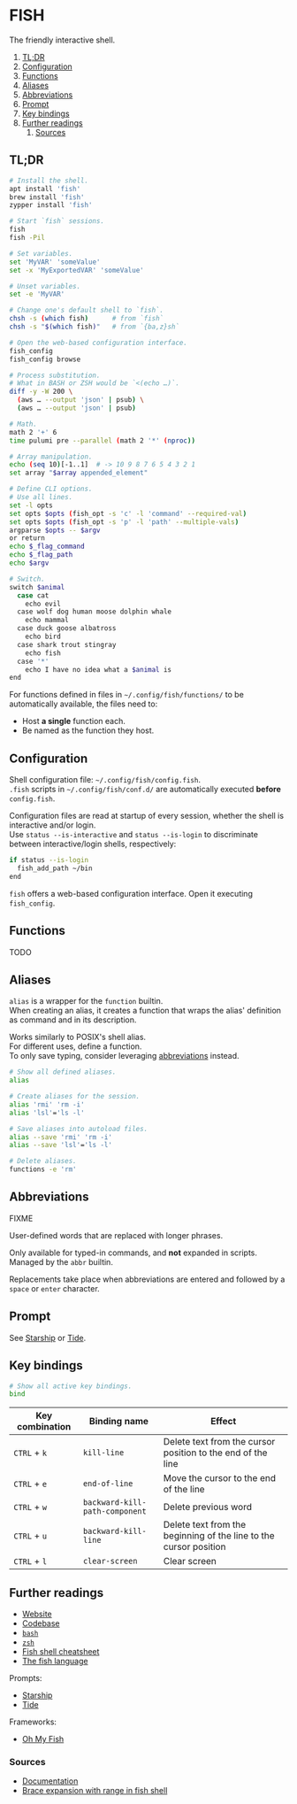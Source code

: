 # FISH

The friendly interactive shell.

1. [TL;DR](#tldr)
1. [Configuration](#configuration)
1. [Functions](#functions)
1. [Aliases](#aliases)
1. [Abbreviations](#abbreviations)
1. [Prompt](#prompt)
1. [Key bindings](#key-bindings)
1. [Further readings](#further-readings)
   1. [Sources](#sources)

## TL;DR

```sh
# Install the shell.
apt install 'fish'
brew install 'fish'
zypper install 'fish'

# Start `fish` sessions.
fish
fish -Pil

# Set variables.
set 'MyVAR' 'someValue'
set -x 'MyExportedVAR' 'someValue'

# Unset variables.
set -e 'MyVAR'

# Change one's default shell to `fish`.
chsh -s (which fish)      # from `fish`
chsh -s "$(which fish)"   # from `{ba,z}sh`

# Open the web-based configuration interface.
fish_config
fish_config browse

# Process substitution.
# What in BASH or ZSH would be `<(echo …)`.
diff -y -W 200 \
  (aws … --output 'json' | psub) \
  (aws … --output 'json' | psub)

# Math.
math 2 '+' 6
time pulumi pre --parallel (math 2 '*' (nproc))

# Array manipulation.
echo (seq 10)[-1..1]  # -> 10 9 8 7 6 5 4 3 2 1
set array "$array appended_element"

# Define CLI options.
# Use all lines.
set -l opts
set opts $opts (fish_opt -s 'c' -l 'command' --required-val)
set opts $opts (fish_opt -s 'p' -l 'path' --multiple-vals)
argparse $opts -- $argv
or return
echo $_flag_command
echo $_flag_path
echo $argv

# Switch.
switch $animal
  case cat
    echo evil
  case wolf dog human moose dolphin whale
    echo mammal
  case duck goose albatross
    echo bird
  case shark trout stingray
    echo fish
  case '*'
    echo I have no idea what a $animal is
end
```

For functions defined in files in `~/.config/fish/functions/` to be automatically available, the files need to:

- Host **a single** function each.
- Be named as the function they host.

## Configuration

Shell configuration file: `~/.config/fish/config.fish`.<br/>
`.fish` scripts in `~/.config/fish/conf.d/` are automatically executed **before** `config.fish`.

Configuration files are read at startup of every session, whether the shell is interactive and/or login.<br/>
Use `status --is-interactive` and `status --is-login` to discriminate between interactive/login shells, respectively:

```sh
if status --is-login
  fish_add_path ~/bin
end
```

`fish` offers a web-based configuration interface. Open it executing `fish_config`.

## Functions

TODO

## Aliases

`alias` is a wrapper for the `function` builtin.<br/>
When creating an alias, it creates a function that wraps the alias' definition as command and in its description.

Works similarly to POSIX's shell alias.<br/>
For different uses, define a function.<br/>
To only save typing, consider leveraging [abbreviations] instead.

```sh
# Show all defined aliases.
alias

# Create aliases for the session.
alias 'rmi' 'rm -i'
alias 'lsl'='ls -l'

# Save aliases into autoload files.
alias --save 'rmi' 'rm -i'
alias --save 'lsl'='ls -l'

# Delete aliases.
functions -e 'rm'
```

## Abbreviations

FIXME

User-defined words that are replaced with longer phrases.

Only available for typed-in commands, and **not** expanded in scripts.<br/>
Managed by the `abbr` builtin.

Replacements take place when abbreviations are entered and followed by a `space` or `enter` character.

## Prompt

See [Starship] or [Tide].

## Key bindings

```sh
# Show all active key bindings.
bind
```

| Key combination | Binding name                   | Effect                                                            |
| --------------- | ------------------------------ | ----------------------------------------------------------------- |
| `CTRL` + `k`    | `kill-line`                    | Delete text from the cursor position to the end of the line       |
| `CTRL` + `e`    | `end-of-line`                  | Move the cursor to the end of the line                            |
| `CTRL` + `w`    | `backward-kill-path-component` | Delete previous word                                              |
| `CTRL` + `u`    | `backward-kill-line`           | Delete text from the beginning of the line to the cursor position |
| `CTRL` + `l`    | `clear-screen`                 | Clear screen                                                      |

## Further readings

- [Website]
- [Codebase]
- [`bash`][bash]
- [`zsh`][zsh]
- [Fish shell cheatsheet]
- [The fish language]

Prompts:

- [Starship]
- [Tide]

Frameworks:

- [Oh My Fish][oh-my-fish]

### Sources

- [Documentation]
- [Brace expansion with range in fish shell]

<!--
  Reference
  ═╬═Time══
  -->

<!-- In-article sections -->
[abbreviations]: #abbreviations

<!-- Knowledge base -->
[bash]: bash.md
[oh-my-fish]: https://github.com/oh-my-fish/oh-my-fish
[starship]: starship.md
[zsh]: zsh.md

<!-- Files -->
<!-- Upstream -->
[codebase]: https://github.com/fish-shell/fish-shell
[documentation]: https://fishshell.com/docs/current/
[the fish language]: https://fishshell.com/docs/current/language.html
[website]: https://fishshell.com/

<!-- Others -->
[brace expansion with range in fish shell]: https://stackoverflow.com/questions/20770836/brace-expansion-with-range-in-fish-shell
[fish shell cheatsheet]: https://devhints.io/fish-shell
[tide]: https://github.com/IlanCosman/tide
